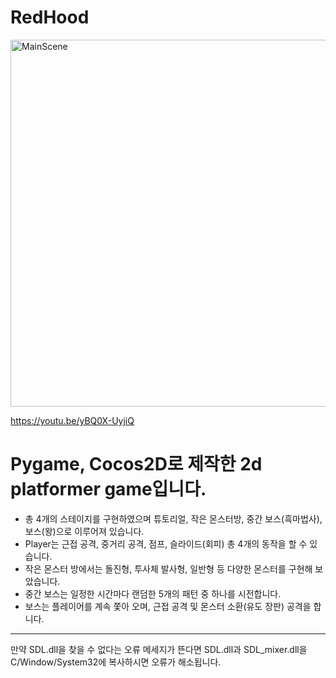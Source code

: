 # RedHood
<img width="587" alt="MainScene" src="https://github.com/gchpark0402/RedHood/assets/82821064/7ec35df6-3bea-412e-8cb6-6c64ab8c03d5">

https://youtu.be/yBQ0X-UyjiQ


# Pygame, Cocos2D로 제작한 2d platformer game입니다.

- 총 4개의 스테이지를 구현하였으며 튜토리얼, 작은 몬스터방, 중간 보스(흑마법사), 보스(왕)으로 이루어져 있습니다.
- Player는 근접 공격, 중거리 공격, 점프, 슬라이드(회피) 총 4개의 동작을 할 수 있습니다.
- 작은 몬스터 방에서는 돌진형, 투사체 발사형, 일반형 등 다양한 몬스터를 구현해 보았습니다.
- 중간 보스는 일정한 시간마다 랜덤한 5개의 패턴 중 하나를 시전합니다.
- 보스는 플레이어를 계속 쫓아 오며, 근접 공격 및 몬스터 소환(유도 장판) 공격을 합니다.
  
---
만약 SDL.dll을 찾을 수 없다는 오류 메세지가 뜬다면 SDL.dll과 SDL_mixer.dll을 C/Window/System32에 복사하시면 오류가 해소됩니다.
